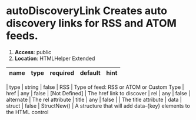 
# autoDiscoveryLink Creates auto discovery links for RSS and ATOM feeds. 

1. **Access**: public
2. **Location**: HTMLHelper Extended 

| name 	| type 	| required 	| default 	| hint
|:--- 	|:--- 	|:--- 		|:--- 		|:---


| type | string | false | RSS | Type of feed: RSS or ATOM or Custom Type 
| href | any | false | [Not Defined] | The href link to discover 
| rel | any | false | alternate | The rel attribute 
| title | any | false |  | The title attribute 
| data | struct | false | StructNew() | A structure that will add data-{key} elements to the HTML control 
